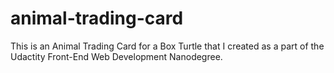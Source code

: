# animal-trading-card
This is an Animal Trading Card for a Box Turtle that I created as a part of the Udactity Front-End Web Development Nanodegree.
